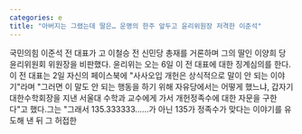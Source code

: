 ```yaml
---
categories: e
title: "아버지는 그랬는데 딸은… 운명의 한주 앞두고 윤리위원장 저격한 이준석"
---
```

국민의힘 이준석 전 대표가 고 이철승 전 신민당 총재를 거론하며 그의 딸인 이양희 당 윤리위원회 위원장을 비판했다. 윤리위는 오는 6일 이 전 대표에 대한 징계심의를 한다.이 전 대표는 2일 자신의 페이스북에 "사사오입 개헌은 상식적으로 말이 안 되는 이야기"라며 "그러면 이 말도 안 되는 행동을 하기 위해 자유당에서는 어떻게 했느냐, 갑자기 대한수학회장을 지낸 서울대 수학과 교수에게 가서 개헌정족수에 대한 자문을 구한다"고 했다.그는 "그래서 135.333333……가 아닌 135가 정족수가 맞다는 이야기를 유도해 낸 뒤 그 허접한